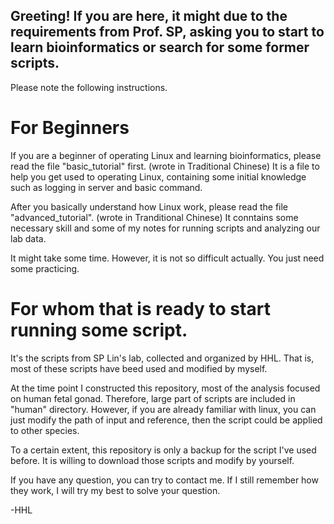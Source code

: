 
## Greeting! If you are here, it might due to the requirements from Prof. SP, asking you to start to learn bioinformatics or search for some former scripts.
Please note the following instructions.


# For Beginners
If you are a beginner of operating Linux and learning bioinformatics, please read the file "basic_tutorial" first. (wrote in Traditional Chinese)
It is a file to help you get used to operating Linux, containing some initial knowledge such as logging in server and basic command.


After you basically understand how Linux work, please read the file "advanced_tutorial". (wrote in Tranditional Chinese)
It conntains some necessary skill and some of my notes for running scripts and analyzing our lab data.


It might take some time.
However, it is not so difficult actually.
You just need some practicing.


# For whom that is ready to start running some script.
It's the scripts from SP Lin's lab, collected and organized by HHL.
That is, most of these scripts have beed used and modified by myself.


At the time point I constructed this repository, most of the analysis focused on human fetal gonad.
Therefore, large part of scripts are included in "human" directory.
However, if you are already familiar with linux, you can just modify the path of input and reference, then the script could be applied to other species.


To a certain extent, this repository is only a backup for the script I've used before.
It is willing to download those scripts and modify by yourself.


If you have any question, you can try to contact me.
If I still remember how they work, I will try my best to solve your question.


-HHL

